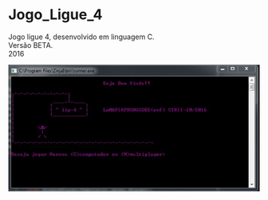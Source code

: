 # Jogo_Ligue_4
Jogo ligue 4, desenvolvido em linguagem C.  <br />
Versão BETA. <br />
2016

![](gif.gif)
